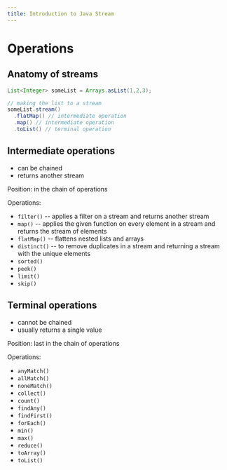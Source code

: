 ```yaml
---
title: Introduction to Java Stream
---
```


# Operations

## Anatomy of streams

```java
List<Integer> someList = Arrays.asList(1,2,3);

// making the list to a stream
someList.stream()
  .flatMap() // intermediate operation
  .map() // intermediate operation
  .toList() // terminal operation
```

## Intermediate operations

- can be chained
- returns another stream

Position: in the chain of operations

Operations:

- `filter()` -- applies a filter on a stream and returns another stream
- `map()` -- applies the given function on every element in a stream and returns the stream of
  elements
- `flatMap()` -- flattens nested lists and arrays
- `distinct()` -- to remove duplicates in a stream and returning a stream with the unique
  elements
- `sorted()`
- `peek()`
- `limit()`
- `skip()`

## Terminal operations

- cannot be chained
- usually returns a single value

Position: last in the chain of operations

Operations:

- `anyMatch()`
- `allMatch()`
- `noneMatch()`
- `collect()`
- `count()`
- `findAny()`
- `findFirst()`
- `forEach()`
- `min()`
- `max()`
- `reduce()`
- `toArray()`
- `toList()`
